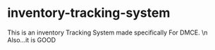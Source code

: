 # inventory-tracking-system

This is an inventory Tracking System made specifically For DMCE.
\n
Also...it is GOOD
